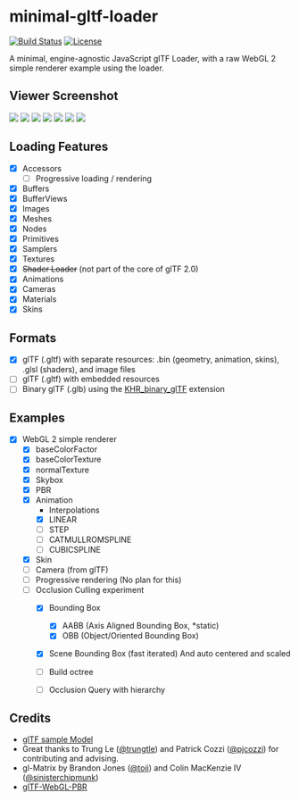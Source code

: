 # minimal-gltf-loader
[![Build Status](https://travis-ci.org/shrekshao/minimal-gltf-loader.svg?branch=master)](https://travis-ci.org/shrekshao/minimal-gltf-loader)
[![License](http://img.shields.io/:license-mit-blue.svg)](https://github.com/shrekshao/minimal-gltf-loader/blob/master/LICENSE.md)

A minimal, engine-agnostic JavaScript glTF Loader, with a raw WebGL 2 simple renderer example using the loader.

## Viewer Screenshot
![](img/helmet-pbr.png)
![](img/drone-pbr.png)
![](img/skin.gif)
![](img/viewer-screenshot-gear.png)
![](img/viewer-screenshot-buggy-bbox.png)
![](img/viewer-screenshot-duck.png)
![](img/boxAnimated.gif)


## Loading Features

* [x] Accessors
    - [ ] Progressive loading / rendering
* [x] Buffers
* [x] BufferViews
* [x] Images
* [x] Meshes
* [x] Nodes
* [x] Primitives
* [x] Samplers
* [x] Textures
* [x] ~~Shader Loader~~ (not part of the core of glTF 2.0)
* [x] Animations
* [x] Cameras
* [x] Materials
* [x] Skins

## Formats

* [x] glTF (.gltf) with separate resources: .bin (geometry, animation, skins), .glsl (shaders), and image files
* [ ] glTF (.gltf) with embedded resources
* [ ] Binary glTF (.glb) using the [KHR_binary_glTF](https://github.com/KhronosGroup/glTF/blob/master/extensions/Khronos/KHR_binary_glTF/README.md) extension

## Examples

* [x] WebGL 2 simple renderer
    * [x] baseColorFactor
    * [x] baseColorTexture
    * [x] normalTexture
    * [x] Skybox
    * [x] PBR
    * [x] Animation
        * Interpolations
        - [x] LINEAR
        - [ ] STEP
        - [ ] CATMULLROMSPLINE
        - [ ] CUBICSPLINE
    * [x] Skin
    * [ ] Camera (from glTF)
    * [ ] Progressive rendering (No plan for this)
    * [ ] Occlusion Culling experiment 
        * [x] Bounding Box
            * [x] AABB (Axis Aligned Bounding Box, *static)
            * [x] OBB (Object/Oriented Bounding Box)
        * [x] Scene Bounding Box (fast iterated) And auto centered and scaled
        * [ ] Build octree
        * [ ] Occlusion Query with hierarchy


## Credits

* [glTF sample Model](https://github.com/KhronosGroup/glTF-Sample-Models)
* Great thanks to Trung Le ([@trungtle](https://github.com/trungtle)) and Patrick Cozzi ([@pjcozzi](https://github.com/pjcozzi)) for contributing and advising. 
* gl-Matrix by Brandon Jones ([@toji](https://github.com/toji)) and Colin MacKenzie IV ([@sinisterchipmunk](https://github.com/sinisterchipmunk))
* [glTF-WebGL-PBR](https://github.com/KhronosGroup/glTF-WebGL-PBR)